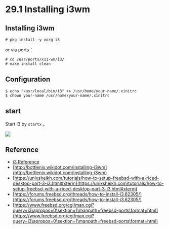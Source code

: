 # 29.1 Installing i3wm

## Installing i3wm

```
# pkg install -y xorg i3
```

or via ports：

```
# cd /usr/ports/x11-wm/i3/
# make install clean
```

## Configuration

```
$ echo "/usr/local/bin/i3" >> /usr/home/your-name/.xinitrc
$ chown your-name /usr/home/your-name/.xinitrc
```

## start

Start i3 by `startx` 。



![](../.gitbook/assets/i3wm\_preview.png)



## Reference

* [i3 Reference](https://www.freebsd.org/cgi/man.cgi?query=i3\&apropos=0\&sektion=1\&manpath=freebsd-ports&format=html)
* [http://bottlenix.wikidot.com/installing-i3wm](http://bottlenix.wikidot.com/installing-i3wm)
* [https://unixsheikh.com/tutorials/how-to-setup-freebsd-with-a-riced-desktop-part-3-i3.html#xterm](https://unixsheikh.com/tutorials/how-to-setup-freebsd-with-a-riced-desktop-part-3-i3.html#xterm)
* [https://forums.freebsd.org/threads/how-to-install-i3.62305/](https://forums.freebsd.org/threads/how-to-install-i3.62305/)
* [https://www.freebsd.org/cgi/man.cgi?query=i3\apropos=0\sektion=1\manpath=freebsd-ports\format=html](https://www.freebsd.org/cgi/man.cgi?query=i3\apropos=0\sektion=1\manpath=freebsd-ports\format=html)
